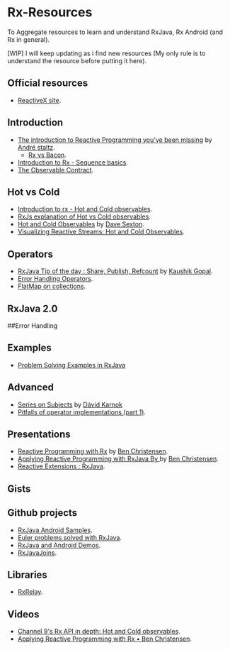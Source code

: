 # Rx-Resources
To Aggregate resources to learn and understand RxJava, Rx Android (and Rx in general).

[WIP] I will keep updating as i find new resources (My only rule is to understand the resource before putting it here).

## Official resources
* [ReactiveX site](http://reactivex.io/).

## Introduction
* [The introduction to Reactive Programming you've been missing](https://gist.github.com/staltz/868e7e9bc2a7b8c1f754) by [André staltz](https://github.com/staltz).
  * [Rx vs Bacon](https://gist.github.com/mattpodwysocki/00bc7acebd6912998dc0).
* [Introduction to Rx - Sequence basics](http://www.introtorx.com/content/v1.0.10621.0/04_CreatingObservableSequences.html).
* [The Observable Contract](http://reactivex.io/documentation/contract.html).

## Hot vs Cold
* [Introduction to rx - Hot and Cold observables](http://www.introtorx.com/Content/v1.0.10621.0/14_HotAndColdObservables.html#HotAndCold).
* [RxJs explanation of Hot vs Cold observables](https://github.com/Reactive-Extensions/RxJS/blob/master/doc/gettingstarted/creating.md).
* [Hot and Cold Observables](http://davesexton.com/blog/post/Hot-and-Cold-Observables.aspx#HCObCite3) by [Dave Sexton](https://github.com/RxDave).
* [Visualizing Reactive Streams: Hot and Cold Observables](https://jaredforsyth.com/2015/03/06/visualizing-reactive-streams-hot-and-cold/).

## Operators
* [RxJava Tip of the day : Share, Publish, Refcount](http://nerds.weddingpartyapp.com/tech/2015/01/21/rxjava-share-publish-refcount-and-all-that-jazz/) by [Kaushik Gopal](https://github.com/kaushikgopal).
* [Error Handling Operators](https://github.com/ReactiveX/RxJava/wiki/Error-Handling-Operators).
* [FlatMap on collections](http://martinfowler.com/articles/collection-pipeline/flat-map.html).

## RxJava 2.0

##Error Handling

## Examples
* [Problem Solving Examples in RxJava](https://github.com/ReactiveX/RxJava/wiki/Problem-Solving-Examples-in-RxJava)

## Advanced
* [Series on Subjects](http://akarnokd.blogspot.fr/2015/06/subjects-part-1.html) by [Dávid Karnok](https://github.com/akarnokd)  
* [Pitfalls of operator implementations (part 1)](http://akarnokd.blogspot.fr/2015/05/pitfalls-of-operator-implementations.html).

## Presentations
* [Reactive Programming with Rx](https://speakerdeck.com/benjchristensen/reactive-programming-with-rx-at-qconsf-2014?slide=89) by [Ben Christensen](https://github.com/benjchristensen).
* [Applying Reactive Programming with RxJava By ](https://speakerdeck.com/benjchristensen/applying-reactive-programming-with-rxjava-at-goto-chicago-2015) by [Ben Christensen](https://github.com/benjchristensen).
* [Reactive Extensions : RxJava](https://speakerdeck.com/chemouna/reactive-extensions-rxjava).

## Gists

## Github projects
* [RxJava Android Samples](https://github.com/kaushikgopal/RxJava-Android-Samples).
* [Euler problems solved with RxJava](https://github.com/chemouna/RxProblemSolving).
* [RxJava and Android Demos](https://github.com/chemouna/RxJavaAndroidDemos).
* [RxJavaJoins](https://github.com/ReactiveX/RxJavaJoins).

## Libraries
* [RxRelay](https://github.com/JakeWharton/RxRelay).

## Videos
* [Channel 9's Rx API in depth: Hot and Cold observables](https://channel9.msdn.com/Blogs/J.Van.Gogh/Rx-API-in-depth-Hot-and-Cold-observables).
* [Applying Reactive Programming with Rx • Ben Christensen](https://www.youtube.com/watch?v=8OcCSQS0tug).
